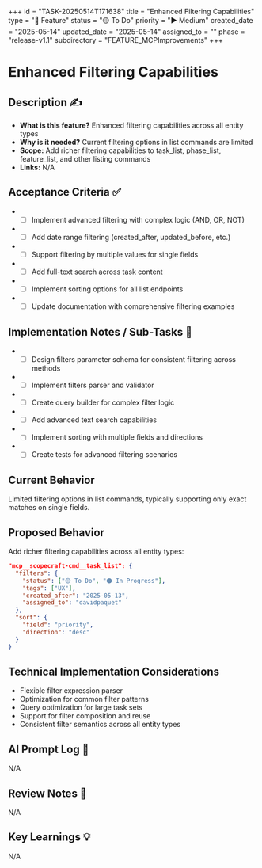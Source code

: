 +++
id = "TASK-20250514T171638"
title = "Enhanced Filtering Capabilities"
type = "🌟 Feature"
status = "🟡 To Do"
priority = "▶️ Medium"
created_date = "2025-05-14"
updated_date = "2025-05-14"
assigned_to = ""
phase = "release-v1.1"
subdirectory = "FEATURE_MCPImprovements"
+++

# Enhanced Filtering Capabilities

## Description ✍️

* **What is this feature?** Enhanced filtering capabilities across all entity types
* **Why is it needed?** Current filtering options in list commands are limited
* **Scope:** Add richer filtering capabilities to task_list, phase_list, feature_list, and other listing commands
* **Links:** N/A

## Acceptance Criteria ✅

* - [ ] Implement advanced filtering with complex logic (AND, OR, NOT)
* - [ ] Add date range filtering (created_after, updated_before, etc.)
* - [ ] Support filtering by multiple values for single fields
* - [ ] Add full-text search across task content
* - [ ] Implement sorting options for all list endpoints
* - [ ] Update documentation with comprehensive filtering examples

## Implementation Notes / Sub-Tasks 📝

* - [ ] Design filters parameter schema for consistent filtering across methods
* - [ ] Implement filters parser and validator
* - [ ] Create query builder for complex filter logic
* - [ ] Add advanced text search capabilities
* - [ ] Implement sorting with multiple fields and directions
* - [ ] Create tests for advanced filtering scenarios

## Current Behavior

Limited filtering options in list commands, typically supporting only exact matches on single fields.

## Proposed Behavior

Add richer filtering capabilities across all entity types:

```json
"mcp__scopecraft-cmd__task_list": {
  "filters": {
    "status": ["🟡 To Do", "🟠 In Progress"],
    "tags": ["UX"],
    "created_after": "2025-05-13",
    "assigned_to": "davidpaquet"
  },
  "sort": {
    "field": "priority",
    "direction": "desc"
  }
}
```

## Technical Implementation Considerations

* Flexible filter expression parser
* Optimization for common filter patterns
* Query optimization for large task sets
* Support for filter composition and reuse
* Consistent filter semantics across all entity types

## AI Prompt Log 🤖

N/A

## Review Notes 👀

N/A

## Key Learnings 💡

N/A
